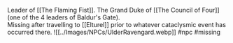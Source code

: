 Leader of [[The Flaming Fist]].
The Grand Duke of [[The Council of Four]] (one of the 4 leaders of Baldur's Gate).  
Missing after travelling to [[Elturel]] prior to whatever cataclysmic event has occurred there.
![[../Images/NPCs/UlderRavengard.webp]]
#npc #missing